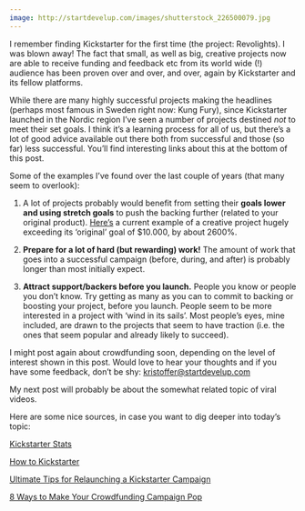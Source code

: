 ```yaml
---
image: http://startdevelup.com/images/shutterstock_226500079.jpg
---
```


I remember finding Kickstarter for the first time (the project: Revolights). I was blown away! The fact that small, as well as big, creative projects now are able to receive funding and feedback etc from its world wide (!) audience has been proven over and over, and over, again by Kickstarter and its fellow platforms.

While there are many highly successful projects making the headlines (perhaps most famous in Sweden right now: Kung Fury), since Kickstarter launched in the Nordic region I’ve seen a number of projects destined *not* to meet their set goals. I think it’s a learning process for all of us, but there’s a lot of good advice available out there both from successful and those (so far) less successful. You’ll find interesting links about this at the bottom of this post.

Some of the examples I’ve found over the last couple of years (that many seem to overlook):

1. A lot of projects probably would benefit from setting their **goals lower and using stretch goals** to push the backing further (related to your original product). [Here’s](https://www.kickstarter.com/projects/cabinetentertainment/simon-stalenhags-tales-from-the-loop) a current example of a creative project hugely exceeding its ‘original’ goal of $10.000, by about 2600%.

2. **Prepare for a lot of hard (but rewarding) work!** The amount of work that goes into a successful campaign (before, during, and after) is probably longer than most initially expect.

3. **Attract support/backers before you launch.** People you know or people you don’t know. Try getting as many as you can to commit to backing or boosting your project, before you launch. People seem to be more interested in a project with ‘wind in its sails’. Most people’s eyes, mine included, are drawn to the projects that seem to have traction (i.e. the ones that seem popular and already likely to succeed).

I might post again about crowdfunding soon, depending on the level of interest shown in this post. Would love to hear your thoughts and if you have some feedback, don’t be shy: [kristoffer@startdevelup.com](mailto:kristoffer@startdevelup.com)

My next post will probably be about the somewhat related topic of viral videos.

Here are some nice sources, in case you want to dig deeper into today’s topic:

[Kickstarter Stats](https://www.kickstarter.com/help/stats)

[How to Kickstarter](http://www.studioneat.com/blogs/main/17250808-how-to-kickstarter)

[Ultimate Tips for Relaunching a Kickstarter Campaign](http://www.crowdcrux.com/ultimate-tips-for-relaunching-a-kickstarter-campaign/)  

[8 Ways to Make Your Crowdfunding Campaign Pop](http://www.entrepreneur.com/article/233876)